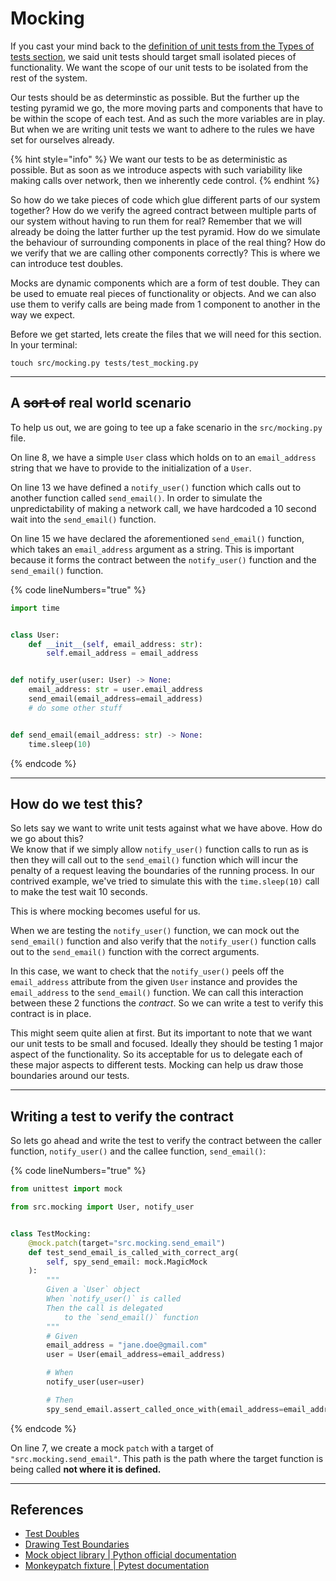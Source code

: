 # Mocking

If you cast your mind back to the [definition of unit tests from the Types of tests section](../testing/types-of-tests.md#unit-tests), we said unit tests should target small isolated pieces of functionality. We want the scope of our unit tests to be isolated from the rest of the system.

Our tests should be as determinstic as possible. But the further up the testing pyramid we go, the more moving parts and components that have to be within the scope of each test. And as such the more variables are in play. But when we are writing unit tests we want to adhere to the rules we have set for ourselves already.

{% hint style="info" %}
We want our tests to be as deterministic as possible. But as soon as we introduce aspects with such variability like making calls over network, then we inherently cede control.
{% endhint %}

So how do we take pieces of code which glue different parts of our system together? How do we verify the agreed contract between multiple parts of our system without having to run them for real? Remember that we will already be doing the latter further up the test pyramid. How do we simulate the behaviour of surrounding components in place of the real thing? How do we verify that we are calling other components correctly? This is where we can introduce test doubles.&#x20;

Mocks are dynamic components which are a form of test double. They can be used to emuate real pieces of functionality or objects. And we can also use them to verify calls are being made from 1 component to another in the way we expect.

Before we get started, lets create the files that we will need for this section. In your terminal:

```
touch src/mocking.py tests/test_mocking.py
```

***

## A ~~sort of~~ real world scenario

To help us out, we are going to tee up a fake scenario in the `src/mocking.py`  file.

On line 8, we have a simple `User` class which holds on to an `email_address` string that we have to provide to the initialization of a `User`.

On line 13 we have defined a `notify_user()` function which calls out to another function called `send_email()`. In order to simulate the unpredictability of making a network call, we have hardcoded a 10 second wait into the `send_email()` function.

On line 15 we have declared the aforementioned `send_email()` function, which takes an `email_address` argument as a string. This is important because it forms the contract between the `notify_user()` function and the `send_email()` function.

{% code lineNumbers="true" %}
```python
import time


class User:
    def __init__(self, email_address: str):
        self.email_address = email_address


def notify_user(user: User) -> None:
    email_address: str = user.email_address
    send_email(email_address=email_address)
    # do some other stuff


def send_email(email_address: str) -> None:
    time.sleep(10)
```
{% endcode %}

***

## How do we test this?

So lets say we want to write unit tests against what we have above. How do we go about this?\
We know that if we simply allow `notify_user()` function calls to run as is then they will call out to the `send_email()` function which will incur the penalty of a request leaving the boundaries of the running process. In our contrived example, we've tried to simulate this with the `time.sleep(10)` call to make the test wait 10 seconds.

This is where mocking becomes useful for us.&#x20;

When we are testing the `notify_user()` function, we can mock out the `send_email()` function and also verify that the `notify_user()` function calls out to the `send_email()` function with the correct arguments.&#x20;

In this case, we want to check that the `notify_user()` peels off the `email_address` attribute from the given `User` instance and provides the `email_address` to the `send_email()` function. We can call this interaction between these 2 functions the _contract_. So we can write a test to verify this contract is in place.&#x20;

This might seem quite alien at first. But its important to note that we want our unit tests to be small and focused. Ideally they should be testing 1 major aspect of the functionality. So its acceptable for us to delegate each of these major aspects to different tests. Mocking can help us draw those boundaries around our tests.

***

## Writing a test to verify the contract

So lets go ahead and write the test to verify the contract between the caller function, `notify_user()` and the callee function, `send_email()`:

{% code lineNumbers="true" %}
```python
from unittest import mock

from src.mocking import User, notify_user


class TestMocking:
    @mock.patch(target="src.mocking.send_email")
    def test_send_email_is_called_with_correct_arg(
        self, spy_send_email: mock.MagicMock
    ):
        """
        Given a `User` object
        When `notify_user()` is called
        Then the call is delegated
            to the `send_email()` function
        """
        # Given
        email_address = "jane.doe@gmail.com"
        user = User(email_address=email_address)

        # When
        notify_user(user=user)

        # Then
        spy_send_email.assert_called_once_with(email_address=email_address)
```
{% endcode %}

On line 7, we create a mock `patch` with a target of  `"src.mocking.send_email"`. This path is the path where the target function is being called **not where it is defined.**





***

## References

* [Test Doubles](https://www.afaanashiq.com/code/test-doubles)
* [Drawing Test Boundaries](https://www.afaanashiq.com/code/drawing-test-boundaries/)
* [Mock object library | Python official documentation](https://docs.python.org/3/library/unittest.mock.html)
* [Monkeypatch fixture | Pytest documentation](https://docs.pytest.org/en/6.2.x/monkeypatch.html)
